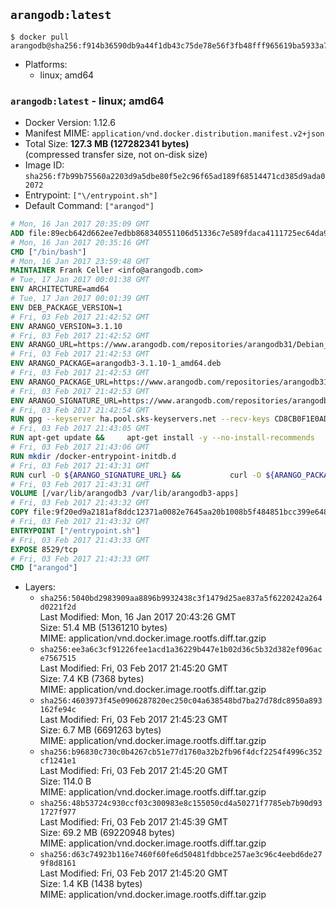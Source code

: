 ## `arangodb:latest`

```console
$ docker pull arangodb@sha256:f914b36590db9a44f1db43c75de78e56f3fb48fff965619ba5933a7e6dbd7609
```

-	Platforms:
	-	linux; amd64

### `arangodb:latest` - linux; amd64

-	Docker Version: 1.12.6
-	Manifest MIME: `application/vnd.docker.distribution.manifest.v2+json`
-	Total Size: **127.3 MB (127282341 bytes)**  
	(compressed transfer size, not on-disk size)
-	Image ID: `sha256:f7b99b75560a2203d9a5dbe80f5e2c96f65ad189f68514471cd385d9ada02072`
-	Entrypoint: `["\/entrypoint.sh"]`
-	Default Command: `["arangod"]`

```dockerfile
# Mon, 16 Jan 2017 20:35:09 GMT
ADD file:89ecb642d662ee7edbb868340551106d51336c7e589fdaca4111725ec64da957 in / 
# Mon, 16 Jan 2017 20:35:16 GMT
CMD ["/bin/bash"]
# Mon, 16 Jan 2017 23:59:48 GMT
MAINTAINER Frank Celler <info@arangodb.com>
# Tue, 17 Jan 2017 00:01:38 GMT
ENV ARCHITECTURE=amd64
# Tue, 17 Jan 2017 00:01:39 GMT
ENV DEB_PACKAGE_VERSION=1
# Fri, 03 Feb 2017 21:42:52 GMT
ENV ARANGO_VERSION=3.1.10
# Fri, 03 Feb 2017 21:42:52 GMT
ENV ARANGO_URL=https://www.arangodb.com/repositories/arangodb31/Debian_8.0
# Fri, 03 Feb 2017 21:42:53 GMT
ENV ARANGO_PACKAGE=arangodb3-3.1.10-1_amd64.deb
# Fri, 03 Feb 2017 21:42:53 GMT
ENV ARANGO_PACKAGE_URL=https://www.arangodb.com/repositories/arangodb31/Debian_8.0/amd64/arangodb3-3.1.10-1_amd64.deb
# Fri, 03 Feb 2017 21:42:53 GMT
ENV ARANGO_SIGNATURE_URL=https://www.arangodb.com/repositories/arangodb31/Debian_8.0/amd64/arangodb3-3.1.10-1_amd64.deb.asc
# Fri, 03 Feb 2017 21:42:54 GMT
RUN gpg --keyserver ha.pool.sks-keyservers.net --recv-keys CD8CB0F1E0AD5B52E93F41E7EA93F5E56E751E9B
# Fri, 03 Feb 2017 21:43:05 GMT
RUN apt-get update &&     apt-get install -y --no-install-recommends         libjemalloc1 	libsnappy1         ca-certificates         pwgen         curl     &&     rm -rf /var/lib/apt/lists/*
# Fri, 03 Feb 2017 21:43:06 GMT
RUN mkdir /docker-entrypoint-initdb.d
# Fri, 03 Feb 2017 21:43:31 GMT
RUN curl -O ${ARANGO_SIGNATURE_URL} &&           curl -O ${ARANGO_PACKAGE_URL} &&             gpg --verify ${ARANGO_PACKAGE}.asc &&     (echo arangodb3 arangodb3/password password test | debconf-set-selections) &&     (echo arangodb3 arangodb3/password_again password test | debconf-set-selections) &&     DEBIAN_FRONTEND="noninteractive" dpkg -i ${ARANGO_PACKAGE} &&     rm -rf /var/lib/arangodb3/* &&     sed -ri         -e 's!127\.0\.0\.1!0.0.0.0!g'         -e 's!^(file\s*=).*!\1 -!'         -e 's!^#\s*uid\s*=.*!uid = arangodb!'         -e 's!^#\s*gid\s*=.*!gid = arangodb!'         /etc/arangodb3/arangod.conf     &&     DEBIAN_FRONTEND="noninteractive" apt-get purge -y --auto-remove ca-certificates &&     rm -f ${ARANGO_PACKAGE}*
# Fri, 03 Feb 2017 21:43:31 GMT
VOLUME [/var/lib/arangodb3 /var/lib/arangodb3-apps]
# Fri, 03 Feb 2017 21:43:32 GMT
COPY file:9f20ed9a2181af8ddc12371a0082e7645aa20b1008b5f484851bcc399e64801e in /entrypoint.sh 
# Fri, 03 Feb 2017 21:43:32 GMT
ENTRYPOINT ["/entrypoint.sh"]
# Fri, 03 Feb 2017 21:43:33 GMT
EXPOSE 8529/tcp
# Fri, 03 Feb 2017 21:43:33 GMT
CMD ["arangod"]
```

-	Layers:
	-	`sha256:5040bd2983909aa8896b9932438c3f1479d25ae837a5f6220242a264d0221f2d`  
		Last Modified: Mon, 16 Jan 2017 20:43:26 GMT  
		Size: 51.4 MB (51361210 bytes)  
		MIME: application/vnd.docker.image.rootfs.diff.tar.gzip
	-	`sha256:ee3a6c3cf91226fee1acd1a36229b447e1b02d36c5b32d382ef096ace7567515`  
		Last Modified: Fri, 03 Feb 2017 21:45:20 GMT  
		Size: 7.4 KB (7368 bytes)  
		MIME: application/vnd.docker.image.rootfs.diff.tar.gzip
	-	`sha256:4603973f45e0906287820ec250c04a638548bd7ba27d78dc8950a893162fe94c`  
		Last Modified: Fri, 03 Feb 2017 21:45:23 GMT  
		Size: 6.7 MB (6691263 bytes)  
		MIME: application/vnd.docker.image.rootfs.diff.tar.gzip
	-	`sha256:b96830c730c0b4267cb51e77d1760a32b2fb96f4dcf2254f4996c352cf1241e1`  
		Last Modified: Fri, 03 Feb 2017 21:45:20 GMT  
		Size: 114.0 B  
		MIME: application/vnd.docker.image.rootfs.diff.tar.gzip
	-	`sha256:48b53724c930ccf03c300983e8c155050cd4a50271f7785eb7b90d931727f977`  
		Last Modified: Fri, 03 Feb 2017 21:45:39 GMT  
		Size: 69.2 MB (69220948 bytes)  
		MIME: application/vnd.docker.image.rootfs.diff.tar.gzip
	-	`sha256:d63c74923b116e7460f60fe6d50481fdbbce257ae3c96c4eebd6de279f8d8161`  
		Last Modified: Fri, 03 Feb 2017 21:45:20 GMT  
		Size: 1.4 KB (1438 bytes)  
		MIME: application/vnd.docker.image.rootfs.diff.tar.gzip

